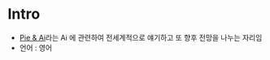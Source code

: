 # Intro
- [Pie & Ai](https://www.deeplearning.ai/events/)라는 Ai 
에 관련하여 전세계적으로 얘기하고 또 향후 전망을 나누는 자리임
- 언어 : 영어

# 
